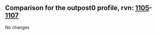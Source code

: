 ## Comparison for the outpost0 profile, rvn: [1105](https://github.com/PRO100KatYT/FortniteProfileRevisions/tree/main/profiles/outpost0/1105%20outpost0.json)-[1107](https://github.com/PRO100KatYT/FortniteProfileRevisions/tree/main/profiles/outpost0/1107%20outpost0.json)

No changes

